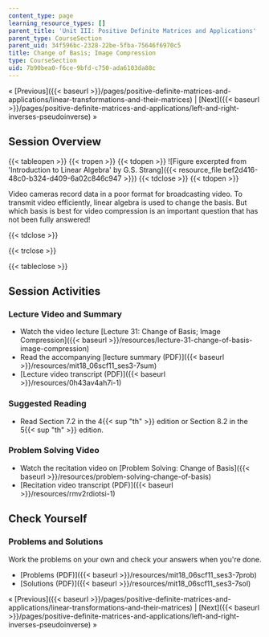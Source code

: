 ```yaml
---
content_type: page
learning_resource_types: []
parent_title: 'Unit III: Positive Definite Matrices and Applications'
parent_type: CourseSection
parent_uid: 34f596bc-2328-22be-5fba-75646f6970c5
title: Change of Basis; Image Compression
type: CourseSection
uid: 7b90bea0-f6ce-9bfd-c750-ada6103da88c
---
```


« [Previous]({{< baseurl >}}/pages/positive-definite-matrices-and-applications/linear-transformations-and-their-matrices) | [Next]({{< baseurl >}}/pages/positive-definite-matrices-and-applications/left-and-right-inverses-pseudoinverse) »

Session Overview
----------------

{{< tableopen >}}
{{< tropen >}}
{{< tdopen >}}
![Figure excerpted from 'Introduction to Linear Algebra' by G.S. Strang]({{< resource_file bef2d416-48c0-b324-d409-6a02c846c947 >}})
{{< tdclose >}}
{{< tdopen >}}


Video cameras record data in a poor format for broadcasting video. To transmit video efficiently, linear algebra is used to change the basis. But which basis is best for video compression is an important question that has not been fully answered!


{{< tdclose >}}

{{< trclose >}}

{{< tableclose >}}

Session Activities
------------------

### Lecture Video and Summary

*   Watch the video lecture [Lecture 31: Change of Basis; Image Compression]({{< baseurl >}}/resources/lecture-31-change-of-basis-image-compression)
*   Read the accompanying [lecture summary (PDF)]({{< baseurl >}}/resources/mit18_06scf11_ses3-7sum)
*   [Lecture video transcript (PDF)]({{< baseurl >}}/resources/0h43av4ah7i-1)

### Suggested Reading

*   Read Section 7.2 in the 4{{< sup "th" >}} edition or Section 8.2 in the 5{{< sup "th" >}} edition.

### Problem Solving Video

*   Watch the recitation video on [Problem Solving: Change of Basis]({{< baseurl >}}/resources/problem-solving-change-of-basis)
*   [Recitation video transcript (PDF)]({{< baseurl >}}/resources/rmv2rdiotsi-1)

Check Yourself
--------------

### Problems and Solutions

Work the problems on your own and check your answers when you're done.

*   [Problems (PDF)]({{< baseurl >}}/resources/mit18_06scf11_ses3-7prob)
*   [Solutions (PDF)]({{< baseurl >}}/resources/mit18_06scf11_ses3-7sol)

« [Previous]({{< baseurl >}}/pages/positive-definite-matrices-and-applications/linear-transformations-and-their-matrices) | [Next]({{< baseurl >}}/pages/positive-definite-matrices-and-applications/left-and-right-inverses-pseudoinverse) »